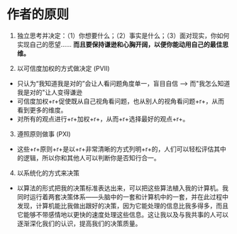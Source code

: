 # 作者的原则
1. 独立思考并决定：（1）你想要什么；（2）事实是什么；（3）面对现实，你如何实现自己的愿望…… **而且要保持谦逊和心胸开阔，以便你能动用自己的最佳思维。**

2. 以可信度加权的方式做决定 (PVII)
  * 只认为“我知道我是对的”会让人看问题角度单一，盲目自信 --> 而"我怎么知道我是对的"让人变得谦逊
  * 可信度加权+r+促使既从自己视角看问题，也从别人的视角看问题+r+，从而看到更多的维度。
  * 对所有的观点进行+r+加权+r+，从而+r+选择最好的观点+r+。

3. 遵照原则做事 (PXI)
  * 这些+r+原则+r+是以+r+非常清晰的方式列明+r+的，人们可以轻松评估其中的逻辑，所以你和其他人可以判断你是否知行合一。

4. 以系统化的方式来决策
  * 以算法的形式把我的决策标准表达出来，可以把这些算法植入我的计算机。我同时运行着两套决策体系——头脑中的一套和计算机中的一套，并在此过程中发现，计算机能比我做出跟好的决策，因为它能处理的信息比我多得多，而且它能够不带感情地以更快的速度处理这些信息。这让我以及与我共事的人可以逐渐深化我们的认识，提高我们的决策质量。	